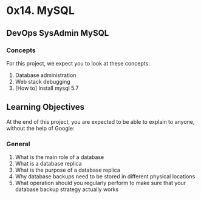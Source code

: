 # 0x14. MySQL
## DevOps SysAdmin MySQL

### Concepts
For this project, we expect you to look at these concepts:

1. Database administration
2. Web stack debugging
3. [How to] Install mysql 5.7

## Learning Objectives
At the end of this project, you are expected to be able to explain to anyone, without the help of Google:

### General
1. What is the main role of a database
2. What is a database replica
3. What is the purpose of a database replica
4. Why database backups need to be stored in different physical locations
5. What operation should you regularly perform to make sure that your database backup strategy actually works
